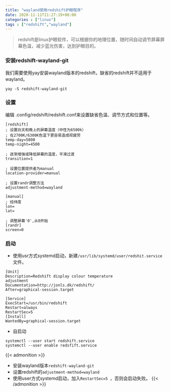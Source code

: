 ```yaml
---
title: "wayland使用redshift护眼程序"
date: 2020-11-11T11:27:19+08:00
categories : ["linux"]
tags : ["redshift","wayland"]
---
```

>redshift是linux护眼软件，可以根据你的地理位置，随时间自动调节屏幕屏幕色温，减少蓝光伤害，达到护眼目的。
### 安装redshift-wayland-git
我们需要使用yay安装wayland版本的redshift，缺省的redshift并不适用于wayland。
```
yay -S redshift-wayland-git
```
### 设置
编辑 .config/redshift/redshift.conf来设置缺省色温、调节方式和位置等。 
```
[redshift]
; 设置白天和晚上的屏幕温度（中性为6500k）
; 在2700K/6300K色温下更容易造成视疲劳
temp-day=5800
temp-night=4500

; 逐渐增强或降低屏幕的温度，平滑过渡
transition=1

; 设置位置提供者为manual
location-provider=manual

; 设置randr调整方法
adjustment-method=wayland

[manual]
; 经纬度
lon=
lat= 

; 调整屏幕'0',从0开始
[randr]
screen=0
```
### 启动
* 使用usr方式systemd启动，新建`/usr/lib/systemd/user/redshit.service`文件。
```
[Unit]
Description=Redshift display colour temperature
adjustment
Documentation=http://jonls.dk/redshift/
After=graphical-session.target

[Service]
ExecStart=/usr/bin/redshift
Restart=always
RestartSec=5
[Install]
WantedBy=graphical-session.target
```
* 自启动
```
systemctl --user start redshift.service
systemctl --user enable redsfift.service
```
{{< admonition >}}
* 安装wayland版本`redshift-wayland-git`
* 设置redshift的`adjustment-method=wayland`
* 使用user方式systemd启动，加入`RestartSec=5 `，否则会启动失败。
{{< /admonition >}}
